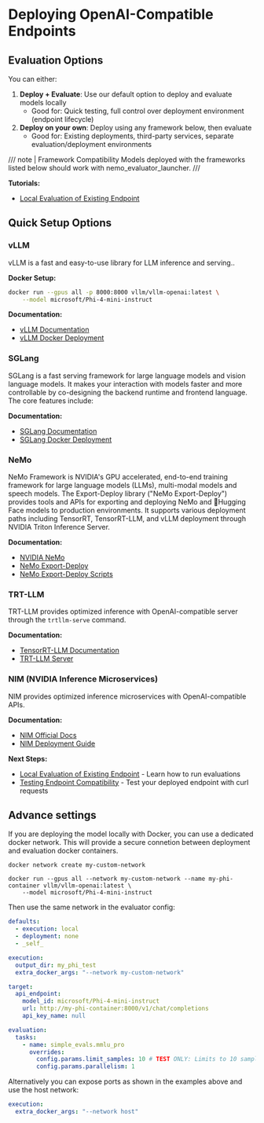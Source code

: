 # Deploying OpenAI-Compatible Endpoints


## Evaluation Options

You can either:
1. **Deploy + Evaluate**: Use our default option to deploy and evaluate models locally
   - Good for: Quick testing, full control over deployment environment (endpoint lifecycle)
2. **Deploy on your own**: Deploy using any framework below, then evaluate
   - Good for: Existing deployments, third-party services, separate evaluation/deployment environments

/// note | Framework Compatibility
Models deployed with the frameworks listed below should work with nemo_evaluator_launcher.
///

**Tutorials:**
- [Local Evaluation of Existing Endpoint](../local-evaluation-of-existing-endpoint.md)

## Quick Setup Options

### vLLM

vLLM is a fast and easy-to-use library for LLM inference and serving..

**Docker Setup:**
```bash
docker run --gpus all -p 8000:8000 vllm/vllm-openai:latest \
    --model microsoft/Phi-4-mini-instruct
```

**Documentation:** 
- [vLLM Documentation](https://docs.vllm.ai/en/latest/)
- [vLLM Docker Deployment](https://docs.vllm.ai/en/stable/deployment/docker.html)

### SGLang

SGLang is a fast serving framework for large language models and vision language models. It makes your interaction with models faster and more controllable by co-designing the backend runtime and frontend language. The core features include:

**Documentation:** 
- [SGLang Documentation](https://docs.sglang.ai/)
- [SGLang Docker Deployment](https://github.com/sgl-project/sglang/tree/main/benchmark/deepseek_v3#using-docker-recommended)

### NeMo

NeMo Framework is NVIDIA's GPU accelerated, end-to-end training framework for large language models (LLMs), multi-modal models and speech models. The Export-Deploy library ("NeMo Export-Deploy") provides tools and APIs for exporting and deploying NeMo and 🤗Hugging Face models to production environments. It supports various deployment paths including TensorRT, TensorRT-LLM, and vLLM deployment through NVIDIA Triton Inference Server.

**Documentation:** 
- [NVIDIA NeMo](https://github.com/NVIDIA-NeMo)
- [NeMo Export-Deploy](https://github.com/NVIDIA-NeMo/Export-Deploy)
- [NeMo Export-Deploy Scripts](https://github.com/NVIDIA-NeMo/Export-Deploy/tree/main/scripts)

### TRT-LLM

TRT-LLM provides optimized inference with OpenAI-compatible server through the `trtllm-serve` command.

**Documentation:** 
- [TensorRT-LLM Documentation](https://docs.nvidia.com/tensorrt-llm/index.html)
- [TRT-LLM Server](https://nvidia.github.io/TensorRT-LLM/commands/trtllm-serve.html)

### NIM (NVIDIA Inference Microservices)

NIM provides optimized inference microservices with OpenAI-compatible APIs.

**Documentation:** 
- [NIM Official Docs](https://docs.nvidia.com/nim/)
- [NIM Deployment Guide](https://docs.nvidia.com/nim/large-language-models/latest/deployment-guide.html#)


**Next Steps:**
- [Local Evaluation of Existing Endpoint](../local-evaluation-of-existing-endpoint.md) - Learn how to run evaluations
- [Testing Endpoint Compatibility](testing-endpoint-oai-compatibility.md) - Test your deployed endpoint with curl requests


## Advance settings

If you are deploying the model locally with Docker, you can use a dedicated docker network.
This will provide a secure connetion between deployment and evaluation docker containers.

```shell
docker network create my-custom-network

docker run --gpus all --network my-custom-network --name my-phi-container vllm/vllm-openai:latest \
    --model microsoft/Phi-4-mini-instruct
```

Then use the same network in the evaluator config:

```yaml
defaults:
  - execution: local
  - deployment: none
  - _self_

execution:
  output_dir: my_phi_test
  extra_docker_args: "--network my-custom-network"

target:
  api_endpoint:
    model_id: microsoft/Phi-4-mini-instruct
    url: http://my-phi-container:8000/v1/chat/completions
    api_key_name: null

evaluation:
  tasks:
    - name: simple_evals.mmlu_pro
      overrides:
        config.params.limit_samples: 10 # TEST ONLY: Limits to 10 samples for quick testing
        config.params.parallelism: 1
```

Alternatively you can expose ports as shown in the examples above and use the host network:

```yaml
execution:
  extra_docker_args: "--network host"
```
